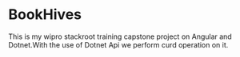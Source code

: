 # BookHives
This is my wipro stackroot training capstone project on Angular and Dotnet.With the use of Dotnet Api we perform curd operation on it.
